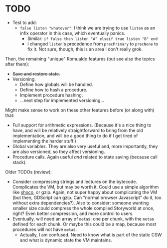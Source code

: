 # TODO

* Test to add:
    * `false listen "whatever"`: I think we are trying to use `listen` as an
      infix operator in this case, which eventually panics.
        * Similar: `if false then listen "A" elseif true listen "B" end`
        * I changed `listen`'s precedence from `precPrimary` to `precNone` to
          fix it. Not sure, though, this is an area I don't really grok.

Then, the remaining "unique" Romualdo features (but see also the topics after
them):

* ~~Save and restore state.~~
* Versioning.
    * Define how globals will be handled.
    * Define how to hash a procedure.
    * Implement procedure hashing.
    * ...next step for implemented versioning...

Might make sense to work on these other features before (or along with) that:

* Full support for arithmetic expressions. (Because it's a nice thing to have,
  and will be relatively straightforward to bring from the old implementation,
  and will be a good thing to do if I get tired of implementing the harder
  stuff.)
* Global variables. They are also very useful and, more importantly, they are
  also versioned, so they affect versioning.
* Procedure calls. Again useful *and* related to state saving (because call
  stack).

Older TODOs (review):

* Consider compressing strings and lectures on the bytecode. Complicates the VM,
  but may be worth it. Could use a simple algorithm like
  [shoco](https://ed-von-schleck.github.io/shoco/), or gzip. Again, not super
  happy about complicating the VM (but then, GDScript can gzip. Can "normal
  browser Javascript" do it, too without extra dependencies?). Also to consider:
  someone wanting smaller size could compress the whole compiled Storyworld at
  once, right? Even better compression, and more control to users.
* Eventually, will need an array of `meta`s: one per chunk, with the `meta`s
  defined for each chunk. Or maybe this could be a map, because most
  procedures will not have `meta`s.
    * Actually, I am confused. Need to know what is part of the static CSW
      and what is dynamic state the VM maintains.
